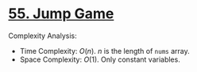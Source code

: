 # [55. Jump Game](https://leetcode.com/problems/jump-game/)

Complexity Analysis:

- Time Complexity: $O(n)$. $n$ is the length of `nums` array.
- Space Complexity: $O(1)$. Only constant variables.
